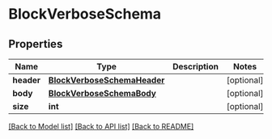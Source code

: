 # BlockVerboseSchema

## Properties
Name | Type | Description | Notes
------------ | ------------- | ------------- | -------------
**header** | [**BlockVerboseSchemaHeader**](BlockVerboseSchemaHeader.md) |  | [optional] 
**body** | [**BlockVerboseSchemaBody**](BlockVerboseSchemaBody.md) |  | [optional] 
**size** | **int** |  | [optional] 

[[Back to Model list]](../README.md#documentation-for-models) [[Back to API list]](../README.md#documentation-for-api-endpoints) [[Back to README]](../README.md)


